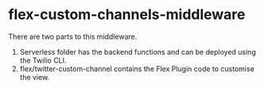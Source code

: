 # flex-custom-channels-middleware

There are two parts to this middleware. 
1. Serverless folder has the backend functions and can be deployed using the Twilio CLI.
1. flex/twitter-custom-channel contains the Flex Plugin code to customise the view.
